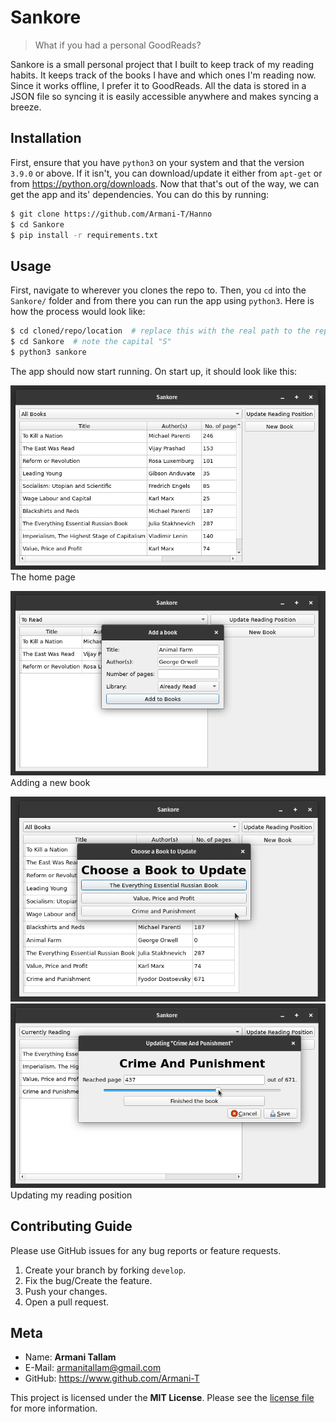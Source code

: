 # Sankore

> What if you had a personal GoodReads?

Sankore is a small personal project that I built to keep track of my reading habits. It keeps track of the books I have and which ones I'm reading now. Since it works offline, I prefer it to GoodReads. All the data is stored in a JSON file so syncing it is easily accessible anywhere and makes syncing a breeze.

## Installation

First, ensure that you have `python3` on your system and that the version `3.9.0` or above. If it isn't, you can download/update it either from `apt-get` or from <https://python.org/downloads>. Now that that's out of the way, we can get the app and its' dependencies. You can do this by running:

```bash
$ git clone https://github.com/Armani-T/Hanno
$ cd Sankore
$ pip install -r requirements.txt
```

## Usage

First, navigate to wherever you clones the repo to. Then, you `cd` into the `Sankore/` folder and from there you can run the app using `python3`. Here is how the process would look like:

```bash
$ cd cloned/repo/location  # replace this with the real path to the repo
$ cd Sankore  # note the capital "S"
$ python3 sankore
```

The app should now start running. On start up, it should look like this:

![Sankore Home Page](assets/home-sc.png)
The home page

![Sankore New Book Page](assets/add-book-sc.png)
Adding a new book

![Sankore Update Page 1](assets/update-page-sc-1.png)
![Sankore Update Page 2](assets/update-page-sc-2.png)
Updating my reading position

## Contributing Guide

Please use GitHub issues for any bug reports or feature requests.

1. Create your branch by forking `develop`.
2. Fix the bug/Create the feature.
3. Push your changes.
4. Open a pull request.

## Meta

- Name: **Armani Tallam**
- E-Mail: armanitallam@gmail.com
- GitHub: <https://www.github.com/Armani-T>

This project is licensed under the **MIT License**. Please see the [license file](LICENSE) for more information.